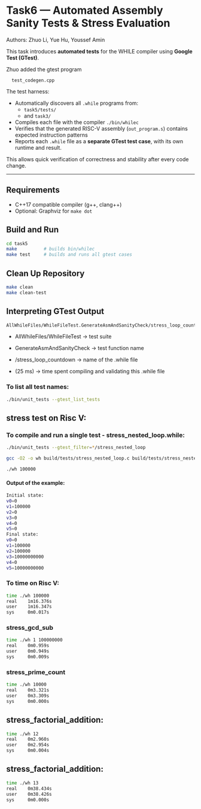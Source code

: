# Task6 — Automated Assembly Sanity Tests & Stress Evaluation
  Authors: Zhuo Li, Yue Hu, Youssef Amin

  This task introduces **automated tests** for the WHILE compiler using **Google Test (GTest)**.
  
  Zhuo added the gtest program
  ```
    test_codegen.cpp
  ```

  The test harness:
  - Automatically discovers all `.while` programs from:
    - `task5/tests/`
    - and `task3/`
  - Compiles each file with the compiler `./bin/whilec`
  - Verifies that the generated RISC-V assembly (`out_program.s`) contains expected instruction patterns
  - Reports each `.while` file as a **separate GTest test case**, with its own runtime and result.

  This allows quick verification of correctness and stability after every code change.

---

## Requirements
- C++17 compatible compiler (g++, clang++)
- Optional: Graphviz for `make dot`

## Build and Run
```bash
cd task5
make          # builds bin/whilec
make test     # builds and runs all gtest cases
```

## Clean Up Repository
```bash
make clean
make clean-test
```

## Interpreting GTest Output
```bash
AllWhileFiles/WhileFileTest.GenerateAsmAndSanityCheck/stress_loop_countdown (25 ms)
```
- AllWhileFiles/WhileFileTest → test suite

- GenerateAsmAndSanityCheck → test function name

- /stress_loop_countdown → name of the .while file

- (25 ms) → time spent compiling and validating this .while file

### To list all test names:
```bash
./bin/unit_tests --gtest_list_tests
```

## stress test on Risc V:
### To compile and run a single test - stress_nested_loop.while:
```bash
./bin/unit_tests --gtest_filter=*/stress_nested_loop

gcc -O2 -o wh build/tests/stress_nested_loop.c build/tests/stress_nested_loop.s

./wh 100000
```
#### Output of the example:
```bash
Initial state:
v0=0
v1=100000
v2=0
v3=0
v4=0
v5=0
Final state:
v0=0
v1=100000
v2=100000
v3=10000000000
v4=0
v5=10000000000
```
### To time on Risc V:
```bash
time ./wh 100000
real    1m16.376s
user    1m16.347s
sys     0m0.017s
```

### stress_gcd_sub
```bash
time ./wh 1 100000000
real    0m0.959s
user    0m0.949s
sys     0m0.009s
```

### stress_prime_count
```bash
time ./wh 10000
real    0m3.321s
user    0m3.309s
sys     0m0.000s
```
## stress_factorial_addition:
```bash
time ./wh 12
real    0m2.960s
user    0m2.954s
sys     0m0.004s
```

## stress_factorial_addition:
```bash
time ./wh 13
real    0m38.434s
user    0m38.426s
sys     0m0.000s
```